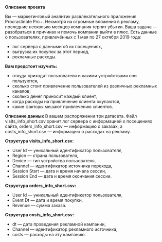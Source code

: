 <b>Описание проекта</b>

Вы — маркетинговый аналитик развлекательного приложения Procrastinate Pro+. Несмотря на огромные вложения в рекламу, последние несколько месяцев компания терпит убытки. Ваша задача — разобраться в причинах и помочь компании выйти в плюс.
Есть данные о пользователях, привлечённых с 1 мая по 27 октября 2019 года:
- лог сервера с данными об их посещениях,
- выгрузка их покупок за этот период,
- рекламные расходы.

<b>Вам предстоит изучить:</b>
- откуда приходят пользователи и какими устройствами они пользуются,
- сколько стоит привлечение пользователей из различных рекламных каналов;
- сколько денег приносит каждый клиент,
- когда расходы на привлечение клиента окупаются,
- какие факторы мешают привлечению клиентов.


<b>Описание данных</b>
В вашем распоряжении три датасета. 
Файл visits_info_short.csv хранит лог сервера с информацией о посещениях сайта, orders_info_short.csv — информацию о заказах, 
а costs_info_short.csv — информацию о расходах на рекламу.


<b>Структура visits_info_short.csv:</b>
- User Id — уникальный идентификатор пользователя,
- Region — страна пользователя,
- Device — тип устройства пользователя,
- Channel — идентификатор источника перехода,
- Session Start — дата и время начала сессии,
- Session End — дата и время окончания сессии.

<b>Структура orders_info_short.csv:</b>
- User Id — уникальный идентификатор пользователя,
- Event Dt — дата и время покупки,
- Revenue — сумма заказа.

<b>Структура costs_info_short.csv:</b>
- dt — дата проведения рекламной кампании,
- Channel — идентификатор рекламного источника,
- costs — расходы на эту кампанию.
